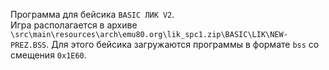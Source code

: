 Программа для бейсика `BASIC ЛИК V2`.  
Игра располагается в архиве `\src\main\resources\arch\emu80.org\lik_spc1.zip\BASIC\LIK\NEW-PREZ.BSS`.
Для этого бейсика загружаются программы в формате `bss` со смещения `0x1E60`.